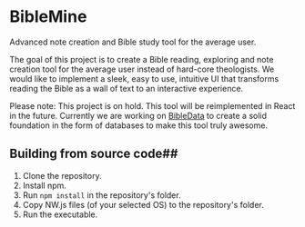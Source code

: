 # BibleMine

Advanced note creation and Bible study tool for the average user.

The goal of this project is to create a Bible reading, exploring and note creation tool for the average user instead of hard-core theologists. We would like to implement a sleek, easy to use, intuitive UI that transforms reading the Bible as a wall of text to an interactive experience.

Please note: This project is on hold. This tool will be reimplemented in React in the future. Currently we are working on [BibleData](https://github.com/KereszTech/BibleData) to create a solid foundation in the form of databases to make this tool truly awesome.

## Building from source code##

1. Clone the repository.
2. Install npm.
3. Run `npm install` in the repository's folder.
4. Copy NW.js files (of your selected OS) to the repository's folder.
5. Run the executable.

